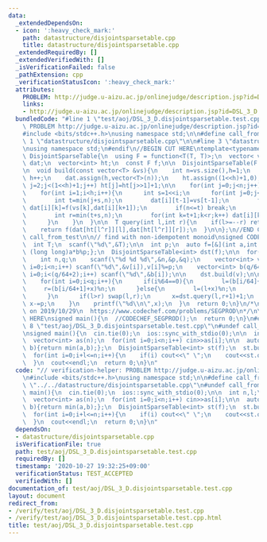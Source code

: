 ```yaml
---
data:
  _extendedDependsOn:
  - icon: ':heavy_check_mark:'
    path: datastructure/disjointsparsetable.cpp
    title: datastructure/disjointsparsetable.cpp
  _extendedRequiredBy: []
  _extendedVerifiedWith: []
  _isVerificationFailed: false
  _pathExtension: cpp
  _verificationStatusIcon: ':heavy_check_mark:'
  attributes:
    PROBLEM: http://judge.u-aizu.ac.jp/onlinejudge/description.jsp?id=DSL_3_D
    links:
    - http://judge.u-aizu.ac.jp/onlinejudge/description.jsp?id=DSL_3_D
  bundledCode: "#line 1 \"test/aoj/DSL_3_D.disjointsparsetable.test.cpp\"\n// verification-helper:\
    \ PROBLEM http://judge.u-aizu.ac.jp/onlinejudge/description.jsp?id=DSL_3_D\n\n\
    #include <bits/stdc++.h>\nusing namespace std;\n\n#define call_from_test\n#line\
    \ 1 \"datastructure/disjointsparsetable.cpp\"\n\n#line 3 \"datastructure/disjointsparsetable.cpp\"\
    \nusing namespace std;\n#endif\n//BEGIN CUT HERE\ntemplate<typename T>\nstruct\
    \ DisjointSparseTable{\n  using F = function<T(T, T)>;\n  vector< vector<T> >\
    \ dat;\n  vector<int> ht;\n  const F f;\n\n  DisjointSparseTable(F f):f(f){}\n\
    \n  void build(const vector<T> &vs){\n    int n=vs.size(),h=1;\n    while((1<<h)<=n)\
    \ h++;\n    dat.assign(h,vector<T>(n));\n    ht.assign((1<<h)+1,0);\n    for(int\
    \ j=2;j<(1<<h)+1;j++) ht[j]=ht[j>>1]+1;\n\n    for(int j=0;j<n;j++) dat[0][j]=vs[j];\n\
    \    for(int i=1;i<h;i++){\n      int s=1<<i;\n      for(int j=0;j<n;j+=s<<1){\n\
    \        int t=min(j+s,n);\n        dat[i][t-1]=vs[t-1];\n        for(int k=t-2;k>=j;k--)\
    \ dat[i][k]=f(vs[k],dat[i][k+1]);\n        if(n<=t) break;\n        dat[i][t]=vs[t];\n\
    \        int r=min(t+s,n);\n        for(int k=t+1;k<r;k++) dat[i][k]=f(dat[i][k-1],vs[k]);\n\
    \      }\n    }\n  }\n\n  T query(int l,int r){\n    if(l>=--r) return dat[0][l];\n\
    \    return f(dat[ht[l^r]][l],dat[ht[l^r]][r]);\n  }\n\n};\n//END CUT HERE\n#ifndef\
    \ call_from_test\n\n// find with non-idempotent monoid\nsigned CODECHEF_SEGPROD(){\n\
    \  int T;\n  scanf(\"%d\",&T);\n\n  int p;\n  auto f=[&](int a,int b)->int{return\
    \ (long long)a*b%p;};\n  DisjointSparseTable<int> dst(f);\n\n  for(int t=1;t<=T;t++){\n\
    \    int n,q;\n    scanf(\"%d %d %d\",&n,&p,&q);\n    vector<int> v(n);\n    for(int\
    \ i=0;i<n;i++) scanf(\"%d\",&v[i]),v[i]%=p;\n    vector<int> b(q/64+2);\n    for(int\
    \ i=0;i<(q/64+2);i++) scanf(\"%d\",&b[i]);\n\n    dst.build(v);\n\n    int x=0,l=0,r=0;\n\
    \    for(int i=0;i<q;i++){\n      if(i%64==0){\n        l=(b[i/64]+x)%n;\n   \
    \     r=(b[i/64+1]+x)%n;\n      }else{\n        l=(l+x)%n;\n        r=(r+x)%n;\n\
    \      }\n      if(l>r) swap(l,r);\n      x=dst.query(l,r+1)+1;\n      if(x>=p)\
    \ x-=p;\n    }\n    printf(\"%d\\n\",x);\n  }\n  return 0;\n}\n/*\n  verified\
    \ on 2019/10/29\n  https://www.codechef.com/problems/SEGPROD\n*/\n\n//INSERT ABOVE\
    \ HERE\nsigned main(){\n  //CODECHEF_SEGPROD();\n  return 0;\n}\n#endif\n#line\
    \ 8 \"test/aoj/DSL_3_D.disjointsparsetable.test.cpp\"\n#undef call_from_test\n\
    \nsigned main(){\n  cin.tie(0);\n  ios::sync_with_stdio(0);\n\n  int n,l;\n  cin>>n>>l;\n\
    \  vector<int> as(n);\n  for(int i=0;i<n;i++) cin>>as[i];\n\n  auto f=[](int a,int\
    \ b){return min(a,b);};\n  DisjointSparseTable<int> st(f);\n  st.build(as);\n\n\
    \  for(int i=0;i+l<=n;i++){\n    if(i) cout<<\" \";\n    cout<<st.query(i,i+l);\n\
    \  }\n  cout<<endl;\n  return 0;\n}\n"
  code: "// verification-helper: PROBLEM http://judge.u-aizu.ac.jp/onlinejudge/description.jsp?id=DSL_3_D\n\
    \n#include <bits/stdc++.h>\nusing namespace std;\n\n#define call_from_test\n#include\
    \ \"../../datastructure/disjointsparsetable.cpp\"\n#undef call_from_test\n\nsigned\
    \ main(){\n  cin.tie(0);\n  ios::sync_with_stdio(0);\n\n  int n,l;\n  cin>>n>>l;\n\
    \  vector<int> as(n);\n  for(int i=0;i<n;i++) cin>>as[i];\n\n  auto f=[](int a,int\
    \ b){return min(a,b);};\n  DisjointSparseTable<int> st(f);\n  st.build(as);\n\n\
    \  for(int i=0;i+l<=n;i++){\n    if(i) cout<<\" \";\n    cout<<st.query(i,i+l);\n\
    \  }\n  cout<<endl;\n  return 0;\n}\n"
  dependsOn:
  - datastructure/disjointsparsetable.cpp
  isVerificationFile: true
  path: test/aoj/DSL_3_D.disjointsparsetable.test.cpp
  requiredBy: []
  timestamp: '2020-10-27 19:32:25+09:00'
  verificationStatus: TEST_ACCEPTED
  verifiedWith: []
documentation_of: test/aoj/DSL_3_D.disjointsparsetable.test.cpp
layout: document
redirect_from:
- /verify/test/aoj/DSL_3_D.disjointsparsetable.test.cpp
- /verify/test/aoj/DSL_3_D.disjointsparsetable.test.cpp.html
title: test/aoj/DSL_3_D.disjointsparsetable.test.cpp
---
```

